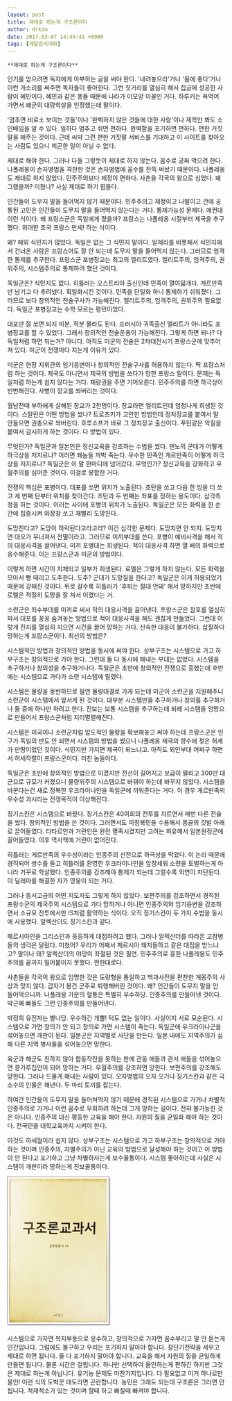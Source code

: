 ```yaml
---
layout: post
title: 제대로 하는게 구조론이다
author: drkim
date: 2017-03-07 14:44:41 +0900
tags: [깨달음의대화]
---
```

  


    **제대로 하는게 구조론이다**

  


인기를 얻으려면 독자에게 아부하는 글을 써야 한다. '내려놓으라'거나 '몸에 좋다'거나 이런 개소리를 써주면 독자들이 좋아한다. 그런 짓거리를 열심히 해서 집금에 성공한 사람이 혜민이다. 혜민과 같은 똥들 때문에 나라가 이모양 이꼴인 거다. 하루키는 욕먹어 가면서 왜군의 대량학살을 인정했는데 말이다.

  


'멈추면 비로소 보이는 것들'이나 '완벽하지 않은 것들에 대한 사랑'이나 제목만 봐도 소인배임을 알 수 있다. 일하다 멈추고 쉬면 편하다. 완벽함을 포기하면 편하다. 편한 거짓말을 해주는 것이다. 근데 씨박 그런 편한 거짓말 서비스를 기대하고 이 사이트를 찾아오는 사람도 있으니 피곤한 일이 아닐 수 없다. 

  


제대로 해야 한다. 그러나 다들 그렇듯이 제대로 하지 않는다. 꼼수로 공짜 먹으려 한다. 나폴레옹이 손자병법을 격찬한 것은 손자병법에 꼼수를 잔뜩 써놨기 때문이다. 나폴레옹도 제대로 하지 않았다. 민주주의보다 제정이 편하다. 사촌을 각국의 왕으로 심었다. 왜그랬을까? 미쳤나? 사실 제대로 하기 힘들다.

  


인간들이 도무지 말을 들어먹지 않기 때문이다. 민주주의고 제정이고 나발이고 간에 공통된 고민은 인간들이 도무지 말을 들어먹지 않는다는 거다. 통제가능성 문제다. 예컨대 이런 식이다. 왜 프랑스군은 독일에게 졌을까? 프랑스는 나폴레옹 시절부터 제국을 추구했다. 위대한 조국 프랑스 만세! 하는 식이다. 

  


왜? 해외 식민지가 많았다. 독일은 없는 그 식민지 말이다. 알제리를 비롯해서 식민지에서 건너온 사람은 프랑스어도 잘 안 되는데 도무지 말을 들어먹지 않는다. 그러므로 엄격한 통제를 추구한다. 프랑스군 포병장교는 최고의 엘리트였다. 엘리트주의, 엄격주의, 권위주의, 시스템주의로 통제하려 했던 것이다. 

  


독일군은? 식민지도 없다. 히틀러는 오스트리아 출신인데 민족이 열여덟개다. 게르만족만 남기고 다 추려냈다. 획일화시킨 것이다. 민족을 단일화 하니 통제하기 쉬워졌다. 그러므로 보다 창의적인 전술구사가 가능해진다. 엘리트주의, 엄격주의, 권위주의 필요없다. 독일군 포병장교는 수학 모르는 평민이었다.

  


대포만 잘 쏘면 되지 미분, 적분 몰라도 된다. 프러시아 귀족출신 엘리트가 아니라도 포병장교를 할 수 있었다. 그래서 창의적인 전술운용이 가능해진다. 그렇게 하면 되나? 다 독일처럼 하면 되는거? 아니다. 아직도 미군의 전술은 2차대전시기 프랑스군에 맞추어져 있다. 미군이 전쟁마다 지는게 이유가 있다.

  


미군은 현장 지휘관의 임기응변이나 창의적인 전술구사를 허용하지 않는다. 딱 프랑스처럼 하는 것이다. 제국도 아니면서 제국의 방법을 쓰다가 망한 프랑스 말이다. 문제는 독일처럼 하는게 쉽지 않다는 거다. 재량권을 주면 기어오른다. 민주주의를 하면 하극상이 빈번해진다. 사병이 장교를 쏴버리는 것이다. 

  


월남전때 부하에게 살해된 장교가 2천명이다. 장교라면 엘리트인데 엄청나게 희생된 것이다. 스탈린은 어떤 방법을 썼나? 트로츠키가 고안한 방법인데 정치장교를 붙여서 말 안들으면 권총으로 쏴버린다. 흐루쇼프가 바로 그 정치장교 출신이다. 푸틴같은 악질을 붙여서 감시하게 하는 것이다. 다 방법이 있다.

  


무엇인가? 독일군과 일본인은 정신교육을 강조하는 수법을 썼다. 덴노의 군대가 어떻게 하극상을 저지르냐? 이러면 왜놈들 꺼벅 죽는다. 우수한 민족인 게르만족이 어떻게 하극상을 저지르나? 독일군은 이 말 한마디에 넘어갔다. 무엇인가? 정신교육을 강화하고 우월주의를 심어준 것이다. 이걸로 봉합한 거다.

  


전쟁의 핵심은 포병이다. 대포를 쏘면 위치가 노출된다. 초탄을 쏘고 다음 한 방을 더 쏘고 세 번째 탄부터 위치를 찾아간다. 초탄과 두 번째는 좌표를 정하는 용도이다. 삼각측정을 하는 것이다. 이러는 사이에 포병의 위치가 노출된다. 독일군은 모든 화력을 한 순간에 집중시켜 와장창 쏘고 재빨리 도망친다. 

  


도망친다고? 도망이 허락된다고라고라? 이건 심각한 문제다. 도망치면 안 되지. 도망치면 대오가 무너져서 전멸이라고. 그러므로 미끼부대를 쓴다. 포병이 예비사격을 해서 적의 대응사격을 끌어낸다. 미끼 포병대는 희생된다. 적이 대응사격 하면 열 배의 화력으로 응수해준다. 이는 프랑스군과 미군의 방법이다.

  


이렇게 하면 시간이 지체되고 일부가 희생된다. 로멜은 그렇게 하지 않는다. 모든 화력을 모아서 빵 때리고 도주한다. 도주? 군대가 도망질을 한다고? 독일군은 이게 허용되었기 때문에 강해진 것이다. 뒤로 갈수록 히틀러가 '후퇴는 절대 안돼' 해서 망하지만 초반에 로멜은 적절히 도망을 잘 쳐서 이겼다는 거.

  


소련군은 죄수부대를 미끼로 써서 적의 대응사격을 끌어낸다. 프랑스군은 참호를 열심히 파서 대포를 꽁꽁 숨겨놓는 방법으로 적이 대응사격을 해도 괜찮게 만들었다. 그런데 이렇게 진지를 열심히 지으면 시간을 끌어 망하는 거다. 신속한 대응이 불가하다. 삽질하다 망하는게 프랑스군이다. 최선의 방법은?

  


시스템적인 방법과 창의적인 방법을 동시에 써야 한다. 상부구조는 시스템으로 가고 하부구조는 창의적으로 가야 한다. 그런데 둘 다 동시에 해내는 부대는 없었다. 시스템을 추구하거나 창의성을 추구하거나다. 독일군은 초반에 창의적인 전쟁으로 흥했는데 후반에는 시스템으로 가다가 소련 시스템에 밀렸다.

  


시스템은 물량을 동반하므로 필연 물량대결로 가게 되는데 미군이 소련군을 지원해주니 소련군이 시스템에서 앞서게 된 것이다. 대부분 시스템만을 추구하거나 창의를 추구하거나 둘 중에 하나만 하려고 한다. 진보는 보통 시스템을 추구하는데 되레 시스템을 엉망으로 만들어서 프랑스군처럼 지리멸렬해진다. 

  


시스템은 미국이나 소련군처럼 압도적인 물량을 확보해놓고 써야 하는데 프랑스군은 인구가 독일의 반도 안 되면서 시스템의 방법을 썼으니 나폴레옹 제국의 향수에 젖은 허세가 만땅이었던 것이다. 식민지만 가지면 제국이 되느냐고. 아직도 외인부대 어쩌구 하면서 허세작렬이 프랑스군이다. 미친 놈들이다.

  


독일군은 초반에 창의적인 방법으로 이겼지만 전선이 길어지고 보급이 딸리고 300만 대군으로 규모가 커졌으니 물량위주의 시스템으로 바꿔야 하는데 바꾸지 않았다. 시스템을 바꾼다는건 새로 정복한 우크라이나인을 독일군에 끼워준다는 거다. 이 경우 게르만족의 우수성 과시라는 전쟁목적이 이상해진다. 

  


징기스칸은 시스템으로 바꿨다. 징기스칸은 40여회의 전투를 치르면서 매번 다른 전술을 썼다. 창의적인 방법을 쓴 것이다. 그러면서도 피정복민을 수용해서 몽골의 깃발 아래로 끌어들였다. 타타르인과 거란인은 완전 멸족시켰지만 고려는 회유해서 일본원정군에 끌어들였다. 이후 역사책에 거란이 없어진다.

  


히틀러는 게르만족의 우수성이라는 인종주의 선전으로 하극상을 막았다. 이 논리 때문에 경직되어 쌍수를 들고 히틀러를 환영한 우크라이나인을 앞장세워 소련을 토벌하는게 아니라 거꾸로 학살했다. 인종주의를 강조해야 통제가 되는데 그럴수록 외연이 차단된다. 이 딜레마를 해결한 자가 영웅이 되는 거다.

  


그러나 동서고금의 어떤 지도자도 그렇게 하지 않았다. 보편주의를 강조하면서 경직된 프랑수군의 제국주의 시스템으로 가다 망하거나 아니면 인종주의와 임기응변을 강조하면서 소규모 전투에서만 IS처럼 활약하는 식이다. 오직 징기스칸이 두 가지 수법을 동시에 사용했다. 알렉산더도 징기스칸과 같다. 

  


페르시아인을 그리스인과 동등하게 대접하려고 했다. 그러나 알렉산더를 따라온 고참병들의 생각은 달랐다. 미쳤어? 우리가 어째서 페르시아 돼지들하고 같은 대접을 받느냐고? 말이나 돼? 알렉산더의 야망이 좌절된 것은 필연. 민주주의로 흥한 나폴레옹도 민주주의를 끝까지 밀어붙이지 못했다. 편한대로다.

  


사촌들을 각국의 왕으로 임명한 것은 도량형을 통일하고 백과사전을 편찬한 계몽주의 사상과 맞지 않다. 갑자기 봉건 군주로 퇴행해버린 것이다. 왜? 인간들이 도무지 말을 안 들어먹으니까. 나폴레옹 가문의 혈통은 특별히 우수하당. 인종주의를 만들어낸 것이다. 박근혜 빠들도 그런 인종주의를 만들어낸다.

  


박정희 유전자는 별나당. 우수하긴 개뿔! 턱도 없는 일이다. 사실이지 서로 모순된다. 시스템으로 가면 창의가 안 되고 창의로 가면 시스템이 죽는다. 독일군에 우크라이나군을 섞어놓으면 개판이 된다. 일본군은 지역별로 사단을 만든다. 일본 내에도 지역주의가 심해 다른 지역 병사들을 섞어놓으면 망한다.

  


육군과 해군도 친하지 않아 합동작전을 못하는 판에 관동 애들과 관서 애들을 섞어놓으면 콩가루집안이 되어 망하는 거다. 우월주의를 강조하면 망한다. 보편주의를 강조해도 망한다. 그러나 드물게 해내는 사람이 있다. 오자병법의 오자 오기나 징기스칸과 같은 극소수의 인물은 해낸다. 두 마리 토끼를 잡는다.

  


하여간 인간들이 도무지 말을 들어쳐먹지 않기 때문에 경직된 시스템으로 가거나 차별적 인종주의로 가거나 이런 꼼수로 우회하려 하는데 그게 망하는 길이다. 전혀 불가능한 것은 아니다. 인종주의 대신 평등한 교육을 해야 한다. 자원의 질을 균일화 해야 하는 것이다. 전국민을 대학교육까지 시켜야 한다.

  


이것도 하세월이라 쉽지 않다. 상부구조는 시스템으로 가고 하부구조는 창의적으로 가야 하는 것이며 인종주의, 차별주의가 아닌 교육의 방법으로 달성해야 하는 것이고 이 방법이 안 된다고 포기하고 그냥 차별하자는게 보수꼴통이다. 시스템 좋아하는데 사실은 시스템이 개판이라 망하는게 진보꼴통이다. 

  


  



![](/files/attach/images/198/812/816/20170108_234810.jpg)   


  


시스템으로 가자면 복지부동으로 응수하고, 창의적으로 가자면 꼼수부리고 말 안 듣는게 인간입니다. 그럼에도 불구하고 우리는 포기하지 말아야 합니다. 장단기전략을 세우고 제대로 하면 됩니다. 둘 다 포기하지 말아야 합니다. 교육을 해서 자원의 질을 균일하게 만들면 됩니다. 물론 시간은 걸립니다. 하나만 선택하여 올인하는게 편하긴 하지만 그것은 제대로 하는게 아닙니다. 유기농 문제도 마찬가지입니다. 다 필요없고 이거 하나로만 올인! 이런 식의 도박꾼 태도라면 곤란합니다. 농민은 그래도 되는데 구조론은 그러면 안 됩니다. 적재적소가 있는 것이며 할때 하고 빠질때 빠져야 합니다.